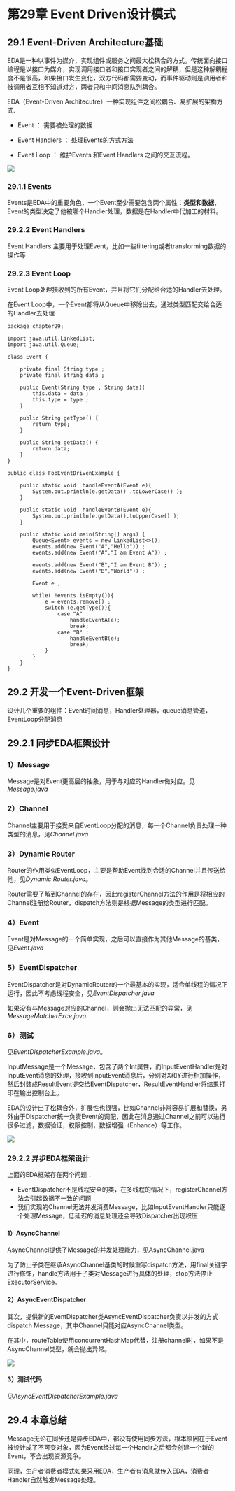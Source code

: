 # 第29章 Event Driven设计模式
## 29.1 Event-Driven Architecture基础
EDA是一种以事件为媒介，实现组件或服务之间最大松耦合的方式。传统面向接口编程是以接口为媒介，实现调用接口者和接口实现者之间的解耦，但是这种解耦程度不是很高，如果接口发生变化，双方代码都需要变动，而事件驱动则是调用者和被调用者互相不知道对方，两者只和中间消息队列耦合。

EDA（Event-Driven Architecutre）一种实现组件之间松耦合、易扩展的架构方式.

- Event ： 需要被处理的数据

- Event Handlers ： 处理Events的方式方法

- Event Loop ： 维护Events 和Event Handlers 之间的交互流程。

![](https://i.postimg.cc/htzMBShX/29-1.png)

### 29.1.1 Events
Events是EDA中的重要角色，一个Event至少需要包含两个属性：**类型和数据**，Event的类型决定了他被哪个Handler处理，数据是在Handler中代加工的材料。

### 29.2.2 Event Handlers 
Event Handlers 主要用于处理Event，比如一些filtering或者transforming数据的操作等

### 29.2.3 Event Loop
Event Loop处理接收到的所有Event，并且将它们分配给合适的Handler去处理。

在Event Loop中，一个Event都将从Queue中移除出去，通过类型匹配交给合适的Handler去处理

	package chapter29;
		
	import java.util.LinkedList;
	import java.util.Queue;
	  
	class Event {
	 
	    private final String type ;
	    private final String data ;
	 
	    public Event(String type , String data){
	        this.data = data ;
	        this.type = type ;
	    }
	 
	    public String getType() {
	        return type;
	    }
	 
	    public String getData() {
	        return data;
	    }
	}
	 
	public class FooEventDrivenExample {
	 
	    public static void  handleEventA(Event e){
	        System.out.println(e.getData() .toLowerCase() );
	    }
	 
	    public static void  handleEventB(Event e){
	        System.out.println(e.getData().toUpperCase() );
	    }
	 
	    public static void main(String[] args) {
	        Queue<Event> events = new LinkedList<>();
	        events.add(new Event("A","Hello")) ;
	        events.add(new Event("A","I am Event A")) ;
	 
	        events.add(new Event("B","I am Event B")) ;
	        events.add(new Event("B","World")) ;
	 
	        Event e ;
	 
	        while( !events.isEmpty()){
	            e = events.remove() ;
	            switch (e.getType()){
	                case "A" :
	                    handleEventA(e);
	                    break;
	                case "B" :
	                    handleEventB(e);
	                    break;
	            }
	        }
	    }
	}

## 29.2 开发一个Event-Driven框架
设计几个重要的组件：Event时间消息，Handler处理器，queue消息管道，EventLoop分配消息

## 29.2.1 同步EDA框架设计
### 1）Message
Message是对Event更高层的抽象，用于与对应的Handler做对应。见 *Message.java*

### 2）Channel
Channel主要用于接受来自EventLoop分配的消息，每一个Channel负责处理一种类型的消息，见*Channel.java*

### 3）Dynamic Router
Router的作用类似EventLoop，主要是帮助Event找到合适的Channel并且传送给他，见*Dynamic Router.java*。

Router需要了解到Channel的存在，因此registerChannel方法的作用是将相应的Channel注册给Router，dispatch方法则是根据Message的类型进行匹配。

### 4）Event
Event是对Message的一个简单实现，之后可以直接作为其他Message的基类，见*Event.java*

### 5）EventDispatcher
EventDispatcher是对DynamicRouter的一个最基本的实现，适合单线程的情况下运行，因此不考虑线程安全，见*EventDispatcher.java*

如果没有与Message对应的Channel，则会抛出无法匹配的异常，见*MessageMatcherExce.java*

### 6）测试
见*EventDispatcherExample.java*。

InputMessage是一个Message，包含了两个Int属性，而InputEventHandler是对InputEvent消息的处理，接收到InputEvent消息后，分别对X和Y进行相加操作，然后封装成ResultEvent提交给EventDispatcher，ResultEventHandler将结果打印在输出控制台上。

EDA的设计出了松耦合外，扩展性也很强，比如Channel非常容易扩展和替换，另外由于Dispatcher统一负责Event的调配，因此在消息通过Channel之前可以进行很多过滤，数据验证，权限控制，数据增强（Enhance）等工作。

![](https://i.postimg.cc/YC2ctLYd/29-2.png)

### 29.2.2 异步EDA框架设计
上面的EDA框架存在两个问题：
- EventDispatcher不是线程安全的类，在多线程的情况下，registerChannel方法会引起数据不一致的问题
- 我们实现的Channel无法并发消费Message，比如InputEventHandler只能逐个处理Message，低延迟的消息处理还会导致Dispatcher出现积压

#### 1）AsyncChannel
AsyncChannel提供了Message的并发处理能力，见AsyncChannel.java

为了防止子类在继承AsyncChannel基类的时候重写dispatch方法，用final关键字进行修饰，handle方法用于子类对Message进行具体的处理，stop方法停止ExecutorService。

#### 2）AsyncEventDispatcher
其次，提供新的EventDispatcher类AsyncEventDispatcher负责以并发的方式dispatch Message，其中Channel只能对应AsyncChannel类型。

在其中，routeTable使用concurrentHashMap代替，注册channel时，如果不是AsyncChannel类型，就会抛出异常。

![](https://i.postimg.cc/T3nZjqG2/29-3.png)

#### 3）测试代码
见*AsyncEventDispatcherExample.java*


## 29.4 本章总结
Message无论在同步还是异步EDA中，都没有使用同步方法，根本原因在于Event被设计成了不可变对象，因为Event经过每一个Handlr之后都会创建一个新的Event，不会出现资源竞争。

同理，生产者消费者模式如果采用EDA，生产者有消息就传入EDA，消费者Handler自然触发Message处理。
